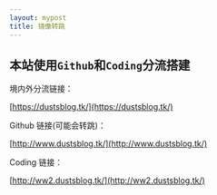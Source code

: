```yaml
---
layout: mypost
title: 镜像转跳
---
```


## 本站使用`Github`和`Coding`分流搭建

境内外分流链接：

[https://dustsblog.tk/](https://dustsblog.tk/)

Github 链接(可能会转跳)：

[http://www.dustsblog.tk/](http://www.dustsblog.tk/)

Coding 链接：

[http://ww2.dustsblog.tk/](http://ww2.dustsblog.tk/)
